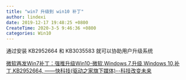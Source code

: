 ```yaml
---
title: "win7 升级到 win10 补丁"
author: lindexi
date: 2019-12-17 19:48:25 +0800
CreateTime: 2020-3-5 9:46:36 +0800
categories: Win10
---
```


通过安装 KB2952664 和 KB3035583 就可以协助用户升级系统

<!--more-->


<!-- 发布 -->

[微软再发Win7补丁：强推升级Win10-微软,Windows 7,升级,Windows 10,补丁,KB2952664, ——快科技(驱动之家旗下媒体)--科技改变未来](https://news.mydrivers.com/1/466/466045.htm )

